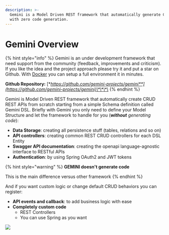 ```yaml
---
description: >-
  Gemini is a Model Driven REST framework that automatically generate CRUD APIs 
  with zero code generation.
---
```


# Gemini Overview

{% hint style="info" %}
Gemini is an under development framework that need support from the community \(feedback, improvements and criticism\). If you like the idea and the project approach please try it and put a star on Github. With [Docker](getting-started/quickstart-and-setup/environment-setup.md) you can setup a full environment it in minutes.

**Github Repository:** [**https://github.com/gemini-projects/gemini**](https://github.com/gemini-projects/gemini)\*\*\*\*
{% endhint %}

Gemini is Model Driven REST framework that automatically create CRUD REST APIs from scratch starting from a simple Schema definition called Gemini DSL. Briefly with Gemini you only need to define your Model Structure and let the framework to handle for you \(_**without**_ _generating code_\):

* **Data Storage**: creating all persistence stuff \(tables, relations and so on\)
* **API controllers**: creating common REST CRUD controllers for each DSL Entity
* **Swagger API documentation**: creating the openapi language-agnostic interface to RESTful APIs
* **Authentication**: by using Spring OAuth2 and JWT tokens

{% hint style="warning" %}
**GEMINI doesn't generate code**

This is the main difference versus other framework
{% endhint %}

And if you want custom logic or change default CRUD behaviors you can register:

* **API events and callback**: to add business logic with ease
* **Completely custom code**
  * REST Controllers 
  * You can use Spring as you want

![](.gitbook/assets/gemini_hiw.gif)

